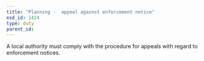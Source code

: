 ```yaml
---
title: "Planning -  appeal against enforcement notice"
esd_id: 1424
type: duty
parent_id:  
---
```


A local authority must comply with the procedure for appeals with regard to enforcement notices.

